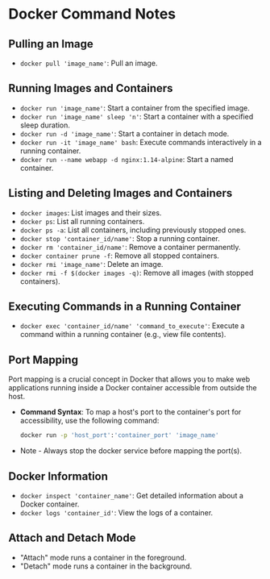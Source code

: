 # Docker Command Notes

## Pulling an Image
- `docker pull 'image_name'`: Pull an image.

## Running Images and Containers
- `docker run 'image_name'`: Start a container from the specified image.
- `docker run 'image_name' sleep 'n'`: Start a container with a specified sleep duration.
- `docker run -d 'image_name'`: Start a container in detach mode.
- `docker run -it 'image_name' bash`: Execute commands interactively in a running container.
- `docker run --name webapp -d nginx:1.14-alpine`: Start a named container.

## Listing and Deleting Images and Containers
- `docker images`: List images and their sizes.
- `docker ps`: List all running containers.
- `docker ps -a`: List all containers, including previously stopped ones.
- `docker stop 'container_id/name'`: Stop a running container.
- `docker rm 'container_id/name'`: Remove a container permanently.
- `docker container prune -f`: Remove all stopped containers.
- `docker rmi 'image_name'`: Delete an image.
- `docker rmi -f $(docker images -q)`: Remove all images (with stopped containers).

## Executing Commands in a Running Container
- `docker exec 'container_id/name' 'command_to_execute'`: Execute a command within a running container (e.g., view file contents).

## Port Mapping

Port mapping is a crucial concept in Docker that allows you to make web applications running inside a Docker container accessible from outside the host.

- **Command Syntax**: To map a host's port to the container's port for accessibility, use the following command:

  ```bash
  docker run -p 'host_port':'container_port' 'image_name'
- Note - Always stop the docker service before mapping the port(s).

## Docker Information
- `docker inspect 'container_name'`: Get detailed information about a Docker container.
- `docker logs 'container_id'`: View the logs of a container.

## Attach and Detach Mode
- "Attach" mode runs a container in the foreground.
- "Detach" mode runs a container in the background.


